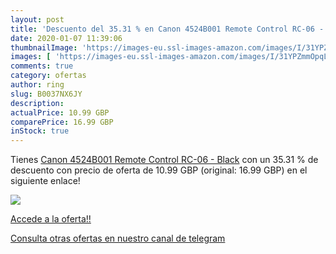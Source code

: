 ```yaml
---
layout: post
title: 'Descuento del 35.31 % en Canon 4524B001 Remote Control RC-06 - Bl'
date: 2020-01-07 11:39:06
thumbnailImage: 'https://images-eu.ssl-images-amazon.com/images/I/31YPZmmOpqL._SL200_.jpg'
images: [ 'https://images-eu.ssl-images-amazon.com/images/I/31YPZmmOpqL._SL200_.jpg' ]
comments: true
category: ofertas
author: ring
slug: B0037NX6JY
description:
actualPrice: 10.99 GBP
comparePrice: 16.99 GBP
inStock: true
---
```


Tienes [Canon 4524B001 Remote Control RC-06 - Black](https://www.amazon.com/dp/B0037NX6JY/?tag=redken08-20) con un 35.31 % de descuento con precio de oferta de 10.99 GBP (original: 16.99 GBP) en el siguiente enlace!

[![](https://images-eu.ssl-images-amazon.com/images/I/31YPZmmOpqL._SL200_.jpg)](https://www.amazon.com/dp/B0037NX6JY/?tag=redken08-20)

[Accede a la oferta!!](https://www.amazon.com/dp/B0037NX6JY/?tag=redken08-20)

[Consulta otras ofertas en nuestro canal de telegram](https://t.me/s/ofertas25)
